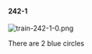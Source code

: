 #### 242-1
![train-242-1-0.png](https://github.com/lil-lab/nlvr/raw/master/nlvr/train/images/54/train-242-1-0.png "train-242-1-0.png")

There are 2 blue circles